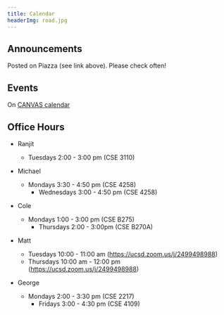 ```yaml
---
title: Calendar
headerImg: road.jpg
---
```


## Announcements

Posted on Piazza (see link above). Please check often!

## Events

On [CANVAS calendar](https://canvas.ucsd.edu/courses/48988)

## Office Hours

* Ranjit 
 	- Tuesdays 2:00 - 3:00 pm (CSE 3110)

* Michael 
	- Mondays 3:30  - 4:50 pm (CSE 4258)
        - Wednesdays 3:00 - 4:50 pm (CSE 4258)

* Cole 
	- Mondays 1:00 - 3:00 pm (CSE B275)
        - Thursdays 2:00 - 3:00pm (CSE B270A)

* Matt 
	- Tuesdays 10:00 - 11:00 am (https://ucsd.zoom.us/j/2499498988)
	- Thursdays 10:00 am - 12:00 pm (https://ucsd.zoom.us/j/2499498988)

* George 
	- Mondays 2:00 - 3:30 pm (CSE 2217)
        - Fridays 3:00 - 4:30 pm (CSE 4109)

